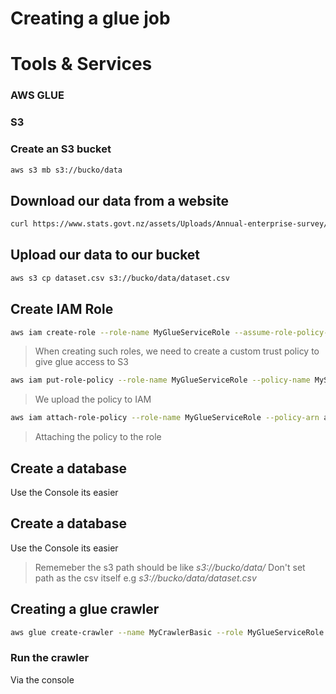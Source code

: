 # Creating a glue job
# Tools & Services
### AWS GLUE
### S3
### Create an S3 bucket
```sh
aws s3 mb s3://bucko/data
```
## Download our data from a website
```sh
curl https://www.stats.govt.nz/assets/Uploads/Annual-enterprise-survey/Annual-enterprise-survey-2023-financial-year-provisional/Download-data/annual-enterprise-survey-2023-financial-year-provisional.csv -o dataset.csv
```
## Upload our data to our bucket
```sh
aws s3 cp dataset.csv s3://bucko/data/dataset.csv
```
## Create IAM Role
```sh
aws iam create-role --role-name MyGlueServiceRole --assume-role-policy-document file://json/trust-policy.json
```
> When creating such roles, we need to create a custom trust policy to give glue access to S3

```sh
aws iam put-role-policy --role-name MyGlueServiceRole --policy-name MyS3AccessPolicy  --policy-document file://json/policy.json
```
> We upload the policy to IAM
```sh
aws iam attach-role-policy --role-name MyGlueServiceRole --policy-arn arn:aws:iam::aws:policy/service-role/AWSGlueServiceRole
```
> Attaching the policy to the role

## Create a database
Use the Console its easier
## Create a database
Use the Console its easier
> Rememeber the s3 path should be like *s3://bucko/data/* 
> Don't set path as the csv itself e.g *s3://bucko/data/dataset.csv*

## Creating a glue crawler
```sh
aws glue create-crawler --name MyCrawlerBasic --role MyGlueServiceRole --database-name mydatabase --targets '{"S3Targets": [{"Path": "s3://blue/data/"}]}' --classifiers []
```
### Run the crawler
Via the console



